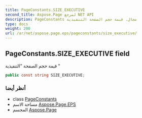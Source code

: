 ```yaml
---
title: PageConstants.SIZE_EXECUTIVE
second_title: Aspose.Page لمرجع NET API
description: PageConstants مجال. قيمة حجم الصفحة التنفيذية 
type: docs
weight: 200
url: /ar/net/aspose.page.eps/pageconstants/size_executive/
---
```

## PageConstants.SIZE_EXECUTIVE field

قيمة حجم الصفحة "التنفيذية "

```csharp
public const string SIZE_EXECUTIVE;
```

### أنظر أيضا

* class [PageConstants](../)
* مساحة الاسم [Aspose.Page.EPS](../../pageconstants/)
* المجسم [Aspose.Page](../../../)


